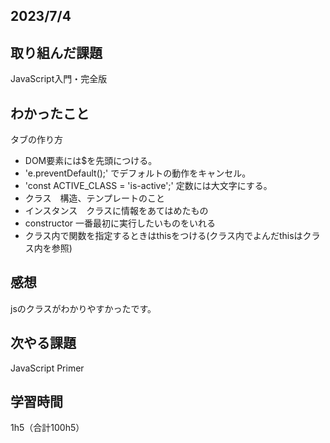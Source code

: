 ## 2023/7/4
## 取り組んだ課題
JavaScript入門・完全版

## わかったこと
タブの作り方
- DOM要素には$を先頭につける。
- 'e.preventDefault();' でデフォルトの動作をキャンセル。
- 'const ACTIVE_CLASS = 'is-active';' 定数には大文字にする。
- クラス　構造、テンプレートのこと
- インスタンス　クラスに情報をあてはめたもの
- constructor 一番最初に実行したいものをいれる
- クラス内で関数を指定するときはthisをつける(クラス内でよんだthisはクラス内を参照)


## 感想
jsのクラスがわかりやすかったです。

## 次やる課題
JavaScript Primer

## 学習時間
1h5（合計100h5）
